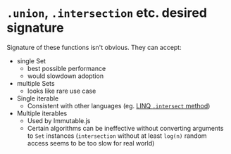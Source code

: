 # `.union`, `.intersection` etc. desired signature

Signature of these functions isn't obvious. They can accept:

* single Set
  * best possible performance
  * would slowdown adoption
* multiple Sets
  * looks like rare use case
* Single iterable
  * Consistent with other languages (eg. [LINQ `.intersect` method](https://msdn.microsoft.com/en-us/library/bb460136(v=vs.100).aspx))
* Multiple iterables
  * Used by Immutable.js
  * Certain algorithms can be ineffective without converting arguments to `Set` instances (`intersection` without at least `log(n)` random access seems to be too slow for real world)
